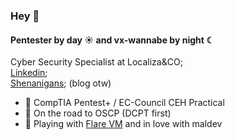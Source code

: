 ### Hey 👋

#### Pentester by day ☀️ and vx-wannabe by night ☾

Cyber Security Specialist at Localiza&CO;<br>
[Linkedin](https://www.linkedin.com/in/fmessias/);<br>
[Shenanigans](http://pudim.com.br); (blog otw)<br>

- 📜 CompTIA Pentest+ / EC-Council CEH Practical
- 🎯 On the road to OSCP (DCPT first)
- 🧬 Playing with [Flare VM](https://github.com/mandiant/flare-vm) and in love with maldev

